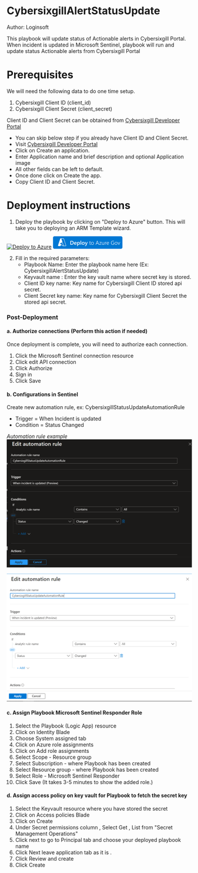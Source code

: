 # CybersixgillAlertStatusUpdate
Author: Loginsoft

This playbook will update status of Actionable alerts in Cybersixgill Portal. When incident is updated in Microsoft Sentinel, playbook will run and update status Actionable alerts from Cybersixgill Portal 

# Prerequisites

We will need the following data to do one time setup.
1. Cybersixgill Client ID (client_id)
2. Cybersixgill Client Secret (client_secret)

Client ID and Client Secret can be obtained from [Cybersixgill Developer Portal](https://developer.cybersixgill.com/dashboard)
* You can skip below step if you already have Client ID and Client Secret.
* Visit [Cybersixgill Developer Portal](https://developer.cybersixgill.com/dashboard)
* Click on Create an application.
* Enter Application name and brief description and optional Application image
* All other fields can be left to default.
* Once done click on Create the app.
* Copy Client ID and Client Secret.

# Deployment instructions
1. Deploy the playbook by clicking on "Deploy to Azure" button. This will take you to deploying an ARM Template wizard.

[![Deploy to Azure](https://aka.ms/deploytoazurebutton)](https%3A%2F%2Fportal.azure.com%2F%23create%2FMicrosoft.Template%2Furi%2Fhttps%3A%2F%2Fraw.githubusercontent.com%2FAzure%2FAzure-Sentinel%2Fmaster%2FSolutions%2FCybersixgill-Actionable-Alerts%2FPlaybooks%2FCybersixgillAlertStatusUpdate%2Fazuredeploy.json)
[![Deploy to Azure Gov](https://raw.githubusercontent.com/Azure/azure-quickstart-templates/master/1-CONTRIBUTION-GUIDE/images/deploytoazuregov.png)](https%3A%2F%2Fportal.azure.us%2F%23create%2FMicrosoft.Template%2Furi%2Fhttps%3A%2F%2Fraw.githubusercontent.com%2FAzure%2FAzure-Sentinel%2Fmaster%2FSolutions%2FCybersixgill-Actionable-Alerts%2FPlaybooks%2FCybersixgillAlertStatusUpdate%2Fazuredeploy.json)

2. Fill in the required parameters:
    * Playbook Name: Enter the playbook name here (Ex: CybersixgillAlertStatusUpdate)
    * Keyvault name : Enter the key vault name where secret key is stored.
    * Client ID key name: Key name for Cybersixgill Client ID stored api secret.
    * Client Secret key name: Key name for Cybersixgill Client Secret the stored api secret.

### Post-Deployment 
#### a. Authorize connections (Perform this action if needed)
Once deployment is complete, you will need to authorize each connection.
1.	Click the Microsoft Sentinel connection resource
2.	Click edit API connection
3.	Click Authorize
4.	Sign in
5.	Click Save

#### b. Configurations in Sentinel
Create new automation rule, ex: CybersixgillStatusUpdateAutomationRule
   * Trigger = When Incident is updated
   * Condition = Status Changed

*Automation rule example*
![](./images/AutomationRuleExampleDark.PNG)


![](./images/AutomationRuleExampleLight.PNG)

#### c. Assign Playbook Microsoft Sentinel Responder Role
1. Select the Playbook (Logic App) resource
2. Click on Identity Blade
3. Choose System assigned tab
4. Click on Azure role assignments
5. Click on Add role assignments
6. Select Scope - Resource group
7. Select Subscription - where Playbook has been created
8. Select Resource group - where Playbook has been created
9. Select Role - Microsoft Sentinel Responder
10. Click Save (It takes 3-5 minutes to show the added role.)
#### d. Assign access policy on key vault for Playbook to fetch the secret key
1. Select the Keyvault resource where you have stored the secret
2. Click on Access policies Blade
3. Click on Create
4. Under Secret permissions column , Select Get , List from "Secret Management Operations"
5. Click next to go to Principal tab and choose your deployed playbook name
6. Click Next leave application tab as it is .
7. Click Review and create
8. Click Create